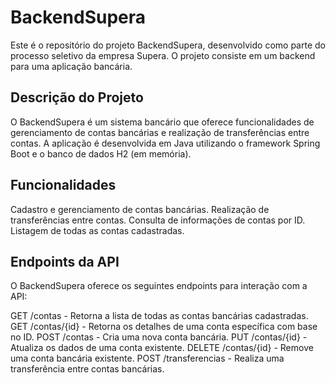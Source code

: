# BackendSupera
Este é o repositório do projeto BackendSupera, desenvolvido como parte do processo seletivo da empresa Supera. O projeto consiste em um backend para uma aplicação bancária.

## Descrição do Projeto

O BackendSupera é um sistema bancário que oferece funcionalidades de gerenciamento de contas bancárias e realização de transferências entre contas. A aplicação é desenvolvida em Java utilizando o framework Spring Boot e o banco de dados H2 (em memória).

## Funcionalidades

Cadastro e gerenciamento de contas bancárias.
Realização de transferências entre contas.
Consulta de informações de contas por ID.
Listagem de todas as contas cadastradas.

## Endpoints da API

O BackendSupera oferece os seguintes endpoints para interação com a API:

GET /contas - Retorna a lista de todas as contas bancárias cadastradas.
GET /contas/{id} - Retorna os detalhes de uma conta específica com base no ID.
POST /contas - Cria uma nova conta bancária.
PUT /contas/{id} - Atualiza os dados de uma conta existente.
DELETE /contas/{id} - Remove uma conta bancária existente.
POST /transferencias - Realiza uma transferência entre contas bancárias.
